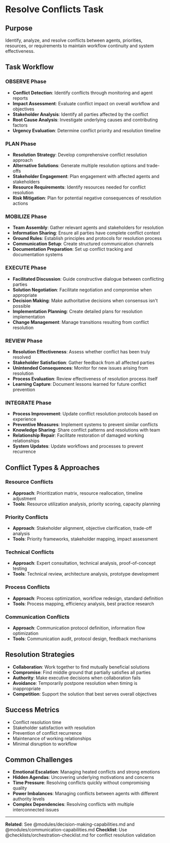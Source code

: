 # Resolve Conflicts Task

## Purpose
Identify, analyze, and resolve conflicts between agents, priorities, resources, or requirements to maintain workflow continuity and system effectiveness.

## Task Workflow

### OBSERVE Phase
- **Conflict Detection**: Identify conflicts through monitoring and agent reports
- **Impact Assessment**: Evaluate conflict impact on overall workflow and objectives
- **Stakeholder Analysis**: Identify all parties affected by the conflict
- **Root Cause Analysis**: Investigate underlying causes and contributing factors
- **Urgency Evaluation**: Determine conflict priority and resolution timeline

### PLAN Phase
- **Resolution Strategy**: Develop comprehensive conflict resolution approach
- **Alternative Solutions**: Generate multiple resolution options and trade-offs
- **Stakeholder Engagement**: Plan engagement with affected agents and stakeholders
- **Resource Requirements**: Identify resources needed for conflict resolution
- **Risk Mitigation**: Plan for potential negative consequences of resolution actions

### MOBILIZE Phase
- **Team Assembly**: Gather relevant agents and stakeholders for resolution
- **Information Sharing**: Ensure all parties have complete conflict context
- **Ground Rules**: Establish principles and protocols for resolution process
- **Communication Setup**: Create structured communication channels
- **Documentation Preparation**: Set up conflict tracking and documentation systems

### EXECUTE Phase
- **Facilitated Discussion**: Guide constructive dialogue between conflicting parties
- **Solution Negotiation**: Facilitate negotiation and compromise when appropriate
- **Decision Making**: Make authoritative decisions when consensus isn't possible
- **Implementation Planning**: Create detailed plans for resolution implementation
- **Change Management**: Manage transitions resulting from conflict resolution

### REVIEW Phase
- **Resolution Effectiveness**: Assess whether conflict has been truly resolved
- **Stakeholder Satisfaction**: Gather feedback from all affected parties
- **Unintended Consequences**: Monitor for new issues arising from resolution
- **Process Evaluation**: Review effectiveness of resolution process itself
- **Learning Capture**: Document lessons learned for future conflict prevention

### INTEGRATE Phase
- **Process Improvement**: Update conflict resolution protocols based on experience
- **Preventive Measures**: Implement systems to prevent similar conflicts
- **Knowledge Sharing**: Share conflict patterns and resolutions with team
- **Relationship Repair**: Facilitate restoration of damaged working relationships
- **System Updates**: Update workflows and processes to prevent recurrence

## Conflict Types & Approaches

### Resource Conflicts
- **Approach**: Prioritization matrix, resource reallocation, timeline adjustment
- **Tools**: Resource utilization analysis, priority scoring, capacity planning

### Priority Conflicts
- **Approach**: Stakeholder alignment, objective clarification, trade-off analysis
- **Tools**: Priority frameworks, stakeholder mapping, impact assessment

### Technical Conflicts
- **Approach**: Expert consultation, technical analysis, proof-of-concept testing
- **Tools**: Technical review, architecture analysis, prototype development

### Process Conflicts
- **Approach**: Process optimization, workflow redesign, standard definition
- **Tools**: Process mapping, efficiency analysis, best practice research

### Communication Conflicts
- **Approach**: Communication protocol definition, information flow optimization
- **Tools**: Communication audit, protocol design, feedback mechanisms

## Resolution Strategies
- **Collaboration**: Work together to find mutually beneficial solutions
- **Compromise**: Find middle ground that partially satisfies all parties
- **Authority**: Make executive decisions when collaboration fails
- **Avoidance**: Temporarily postpone resolution when timing is inappropriate
- **Competition**: Support the solution that best serves overall objectives

## Success Metrics
- Conflict resolution time
- Stakeholder satisfaction with resolution
- Prevention of conflict recurrence
- Maintenance of working relationships
- Minimal disruption to workflow

## Common Challenges
- **Emotional Escalation**: Managing heated conflicts and strong emotions
- **Hidden Agendas**: Uncovering underlying motivations and concerns
- **Time Pressure**: Resolving conflicts quickly without compromising quality
- **Power Imbalances**: Managing conflicts between agents with different authority levels
- **Complex Dependencies**: Resolving conflicts with multiple interconnected issues

---
**Related**: See @modules/decision-making-capabilities.md and @modules/communication-capabilities.md
**Checklist**: Use @checklists/orchestration-checklist.md for conflict resolution validation
